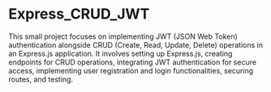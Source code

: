 # Express_CRUD_JWT
This small project focuses on implementing JWT (JSON Web Token) authentication alongside CRUD (Create, Read, Update, Delete) operations in an Express.js application. It involves setting up Express.js, creating endpoints for CRUD operations, integrating JWT authentication for secure access, implementing user registration and login functionalities, securing routes, and testing.






